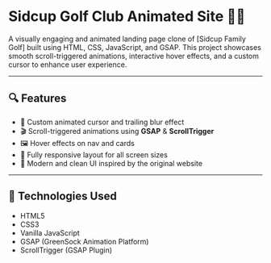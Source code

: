 # Sidcup Golf Club Animated Site 🏌️‍♂️

A visually engaging and animated landing page clone of [Sidcup Family Golf] built using HTML, CSS, JavaScript, and GSAP. This project showcases smooth scroll-triggered animations, interactive hover effects, and a custom cursor to enhance user experience.

---

## 🔍 Features

- 🎯 Custom animated cursor and trailing blur effect
- 🎬 Scroll-triggered animations using **GSAP** & **ScrollTrigger**
- 🖼️ Hover effects on nav and cards
- 📱 Fully responsive layout for all screen sizes
- 🎨 Modern and clean UI inspired by the original website

---

## 🚀 Technologies Used

- HTML5
- CSS3
- Vanilla JavaScript
- GSAP (GreenSock Animation Platform)
- ScrollTrigger (GSAP Plugin)


